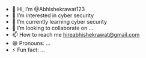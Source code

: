 - 👋 Hi, I’m @Abhishekrawat123
- 👀 I’m interested in cyber security 
- 🌱 I’m currently learning cyber security 
- 💞️ I’m looking to collaborate on ...
- 📫 How to reach me hireabhishekrawat@gmail.com
- 😄 Pronouns: ...
- ⚡ Fun fact: ...

<!---
Abhishekrawat123/Abhishekrawat123 is a ✨ special ✨ repository because its `README.md` (this file) appears on your GitHub profile.
You can click the Preview link to take a look at your changes.
--->
